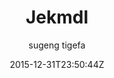 ---
title: "Jekmdl"
github: https://github.com/tigefa4u/jekmdl
demo: http://tigefa4u.github.io/jekmdl/
author: sugeng tigefa

ssg:
  - Jekyll
cms:
  - No Cms
date: 2015-12-31T23:50:44Z
github_branch: gh-pages
---